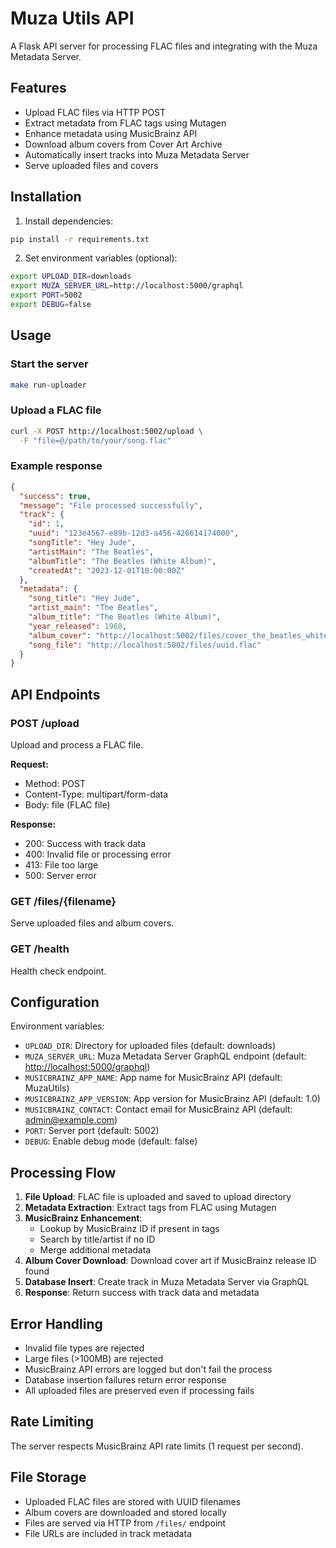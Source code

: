 # Muza Utils API

A Flask API server for processing FLAC files and integrating with the Muza Metadata Server.

## Features

- Upload FLAC files via HTTP POST
- Extract metadata from FLAC tags using Mutagen
- Enhance metadata using MusicBrainz API
- Download album covers from Cover Art Archive
- Automatically insert tracks into Muza Metadata Server
- Serve uploaded files and covers

## Installation

1. Install dependencies:

```bash
pip install -r requirements.txt
```

2. Set environment variables (optional):

```bash
export UPLOAD_DIR=downloads
export MUZA_SERVER_URL=http://localhost:5000/graphql
export PORT=5002
export DEBUG=false
```

## Usage

### Start the server

```bash
make run-uploader
```

### Upload a FLAC file

```bash
curl -X POST http://localhost:5002/upload \
  -F "file=@/path/to/your/song.flac"
```

### Example response

```json
{
  "success": true,
  "message": "File processed successfully",
  "track": {
    "id": 1,
    "uuid": "123e4567-e89b-12d3-a456-426614174000",
    "songTitle": "Hey Jude",
    "artistMain": "The Beatles",
    "albumTitle": "The Beatles (White Album)",
    "createdAt": "2023-12-01T10:00:00Z"
  },
  "metadata": {
    "song_title": "Hey Jude",
    "artist_main": "The Beatles",
    "album_title": "The Beatles (White Album)",
    "year_released": 1968,
    "album_cover": "http://localhost:5002/files/cover_the_beatles_white_album_uuid.jpg",
    "song_file": "http://localhost:5002/files/uuid.flac"
  }
}
```

## API Endpoints

### POST /upload

Upload and process a FLAC file.

**Request:**

- Method: POST
- Content-Type: multipart/form-data
- Body: file (FLAC file)

**Response:**

- 200: Success with track data
- 400: Invalid file or processing error
- 413: File too large
- 500: Server error

### GET /files/{filename}

Serve uploaded files and album covers.

### GET /health

Health check endpoint.

## Configuration

Environment variables:

- `UPLOAD_DIR`: Directory for uploaded files (default: downloads)
- `MUZA_SERVER_URL`: Muza Metadata Server GraphQL endpoint (default: <http://localhost:5000/graphql>)
- `MUSICBRAINZ_APP_NAME`: App name for MusicBrainz API (default: MuzaUtils)
- `MUSICBRAINZ_APP_VERSION`: App version for MusicBrainz API (default: 1.0)
- `MUSICBRAINZ_CONTACT`: Contact email for MusicBrainz API (default: <admin@example.com>)
- `PORT`: Server port (default: 5002)
- `DEBUG`: Enable debug mode (default: false)

## Processing Flow

1. **File Upload**: FLAC file is uploaded and saved to upload directory
2. **Metadata Extraction**: Extract tags from FLAC using Mutagen
3. **MusicBrainz Enhancement**:
   - Lookup by MusicBrainz ID if present in tags
   - Search by title/artist if no ID
   - Merge additional metadata
4. **Album Cover Download**: Download cover art if MusicBrainz release ID found
5. **Database Insert**: Create track in Muza Metadata Server via GraphQL
6. **Response**: Return success with track data and metadata

## Error Handling

- Invalid file types are rejected
- Large files (>100MB) are rejected
- MusicBrainz API errors are logged but don't fail the process
- Database insertion failures return error response
- All uploaded files are preserved even if processing fails

## Rate Limiting

The server respects MusicBrainz API rate limits (1 request per second).

## File Storage

- Uploaded FLAC files are stored with UUID filenames
- Album covers are downloaded and stored locally
- Files are served via HTTP from `/files/` endpoint
- File URLs are included in track metadata
